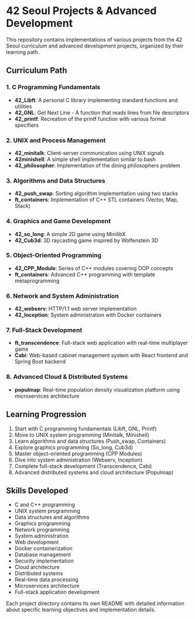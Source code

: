 # 42 Seoul Projects & Advanced Development

This repository contains implementations of various projects from the 42 Seoul curriculum and advanced development projects, organized by their learning path.

## Curriculum Path

### 1. C Programming Fundamentals
- **42_Libft**: A personal C library implementing standard functions and utilities
- **42_GNL**: Get Next Line - A function that reads lines from file descriptors
- **42_printf**: Recreation of the printf function with various format specifiers

### 2. UNIX and Process Management
- **42_minitalk**: Client-server communication using UNIX signals
- **42minishell**: A simple shell implementation similar to bash
- **42_philosopher**: Implementation of the dining philosophers problem

### 3. Algorithms and Data Structures
- **42_push_swap**: Sorting algorithm implementation using two stacks
- **ft_containers**: Implementation of C++ STL containers (Vector, Map, Stack)

### 4. Graphics and Game Development
- **42_so_long**: A simple 2D game using MinilibX
- **42_Cub3d**: 3D raycasting game inspired by Wolfenstein 3D

### 5. Object-Oriented Programming
- **42_CPP_Module**: Series of C++ modules covering OOP concepts
- **ft_containers**: Advanced C++ programming with template metaprogramming

### 6. Network and System Administration
- **42_webserv**: HTTP/1.1 web server implementation
- **42_Inception**: System administration with Docker containers

### 7. Full-Stack Development
- **ft_transcendence**: Full-stack web application with real-time multiplayer game
- **Cabi**: Web-based cabinet management system with React frontend and Spring Boot backend

### 8. Advanced Cloud & Distributed Systems
- **populmap**: Real-time population density visualization platform using microservices architecture

## Learning Progression
1. Start with C programming fundamentals (Libft, GNL, Printf)
2. Move to UNIX system programming (Minitalk, Minishell)
3. Learn algorithms and data structures (Push_swap, Containers)
4. Explore graphics programming (So_long, Cub3d)
5. Master object-oriented programming (CPP Modules)
6. Dive into system administration (Webserv, Inception)
7. Complete full-stack development (Transcendence, Cabi)
8. Advanced distributed systems and cloud architecture (Populmap)

## Skills Developed
- C and C++ programming
- UNIX system programming
- Data structures and algorithms
- Graphics programming
- Network programming
- System administration
- Web development
- Docker containerization
- Database management
- Security implementation
- Cloud architecture
- Distributed systems
- Real-time data processing
- Microservices architecture
- Full-stack application development

Each project directory contains its own README with detailed information about specific learning objectives and implementation details.
